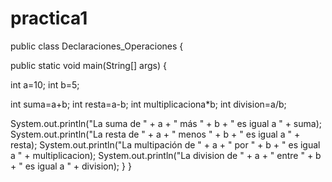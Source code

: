 # practica1
public class Declaraciones_Operaciones {
 
 public static void main(String[] args) {
   
  int a=10;
  int b=5;  
   
  int suma=a+b;
  int resta=a-b;
  int multiplicaciona*b;
  int division=a/b;  
   
  System.out.println("La suma de " + a + " más "  + b + " es igual a "  + suma);
  System.out.println("La resta de " + a + " menos "  + b + " es igual a "  + resta);
  System.out.println("La multipación de " + a + " por "  + b + " es igual a "  + multiplicacion);
  System.out.println("La division de " + a + " entre "  + b + " es igual a "  + division);
 }
}
